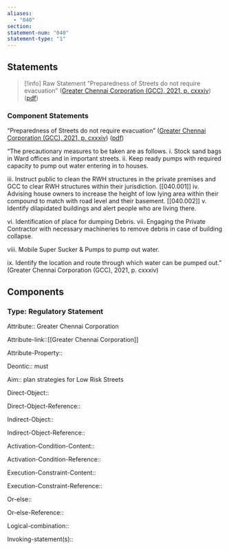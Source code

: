 ```yaml
---
aliases:
  - "040"
section: 
statement-num: "040"
statement-type: "1"
---
```

## Statements 
> [!info] Raw Statement
> “Preparedness of Streets do not require evacuation” ([Greater Chennai Corporation (GCC), 2021, p. cxxxiv](zotero://select/library/items/AZZSXLC8)) ([pdf](zotero://open-pdf/library/items/ZWDYK52D?page=134&annotation=RRMUJDNE)) 
> 

### Component Statements
“Preparedness of Streets do not require evacuation” ([Greater Chennai Corporation (GCC), 2021, p. cxxxiv](zotero://select/library/items/AZZSXLC8)) ([pdf](zotero://open-pdf/library/items/ZWDYK52D?page=134&annotation=RRMUJDNE)) 

“The precautionary measures to be taken are as follows. 
i. Stock sand bags in Ward offices and in important streets. 
ii. Keep ready pumps with required capacity to pump out water entering in to houses. 

iii. Instruct public to clean the RWH structures in the private premises and GCC to clear RWH structures within their jurisdiction. [[040.001]]
iv. Advising house owners to increase the height of low lying area within their compound to match with road level and their basement. [[040.002]] 
v. Identify dilapidated buildings and alert people who are living there. 

vi. Identification of place for dumping Debris. 
vii. Engaging the Private Contractor with necessary machineries to remove debris in case of building collapse. 

viii. Mobile Super Sucker & Pumps to pump out water. 

ix. Identify the location and route through which water can be pumped out.” (Greater Chennai Corporation (GCC), 2021, p. cxxxiv)
## Components
### Type: Regulatory Statement
Attribute:: Greater Chennai Corporation

Attribute-link::[[Greater Chennai Corporation]]

Attribute-Property::


Deontic:: must


Aim:: plan strategies for Low Risk Streets


Direct-Object::

Direct-Object-Reference:: 


Indirect-Object::

Indirect-Object-Reference:: 


Activation-Condition-Content::

Activation-Condition-Reference:: 


Execution-Constraint-Content::

Execution-Constraint-Reference:: 


Or-else::

Or-else-Reference:: 


Logical-combination::


Invoking-statement(s)::
